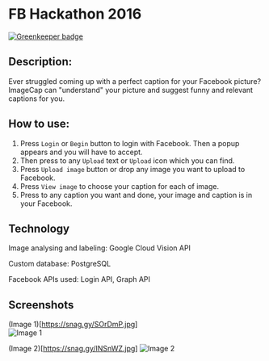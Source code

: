 # FB Hackathon 2016

[![Greenkeeper badge](https://badges.greenkeeper.io/bayo-jsc/fb-hackathon-2016.svg)](https://greenkeeper.io/)

## Description:

Ever struggled coming up with a perfect caption for your Facebook picture? ImageCap can "understand" your picture and suggest funny and relevant captions for you.   

## How to use:

1. Press `Login` or `Begin` button to login with Facebook. Then a popup appears and you will have to accept.
2. Then press to any `Upload` text or `Upload` icon which you can find.
3. Press `Upload image` button or drop any image you want to upload to Facebook.
4. Press `View image` to choose your caption for each of image.
5. Press to any caption you want and done, your image and caption is in your Facebook.


## Technology

Image analysing and labeling: Google Cloud Vision API

Custom database: PostgreSQL

Facebook APIs used: Login API, Graph API


## Screenshots
(Image 1)[https://snag.gy/SOrDmP.jpg]  
![Image 1](https://i.snag.gy/INSnWZ.jpg)


(Image 2)[https://snag.gy/INSnWZ.jpg]
![Image 2](https://i.snag.gy/INSnWZ.jpg)
